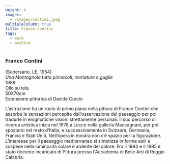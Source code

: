 ```yaml
---
weight: 4
images:
  - /images/contini.jpeg
multipleColumn: true
title: Franco Contini
tags:
  - work
  - archive
---
```


### **Franco Contini**<br />

(Supersano, LE, 1954)<br />
_Una Montagnola tutta pinnacoli, merlature e guglie_<br />
1989<br />
Olio su tela<br />
50X70cm<br />
Estensione pittorica di Davide Curcio<br />

L’astrazione ha un ruolo di primo piano nella pittura di Franco Contini
che assorbe le sensazioni percepite dall’osservazione del paesaggio per
poi tradurle in enigmatiche visioni strettamente personali. Il suo percorso
di ricerca artistica inizia nel 1978 a Lecce nella galleria Maccagnani, per
poi spostarsi nel resto d’Italia, e successivamente in Svizzera, Germania,
Francia e Stati Uniti. Nell’opera in mostra non c’è spazio per la figurazione.
L’interesse per il paesaggio mediterraneo si sintetizza in forme esili e sospese
nella luminosità solare e ardente del colore. Fra il 1994 e il 1995 è stato
docente incaricato di Pittura presso l'Accademia di Belle Arti di Reggio Calabria.
